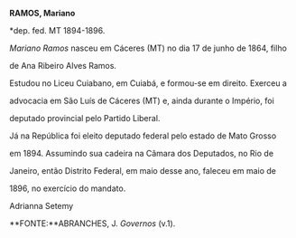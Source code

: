 **RAMOS, Mariano**



\*dep. fed. MT 1894-1896.



*Mariano Ramos* nasceu em Cáceres (MT) no dia 17 de junho de 1864, filho

de Ana Ribeiro Alves Ramos.



Estudou no Liceu Cuiabano, em Cuiabá, e formou-se em direito. Exerceu a

advocacia em São Luís de Cáceres (MT) e, ainda durante o Império, foi

deputado provincial pelo Partido Liberal.



Já na República foi eleito deputado federal pelo estado de Mato Grosso

em 1894. Assumindo sua cadeira na Câmara dos Deputados, no Rio de

Janeiro, então Distrito Federal, em maio desse ano, faleceu em maio de

1896, no exercício do mandato.



Adrianna Setemy



**FONTE:**ABRANCHES, J. *Governos* (v.1).


